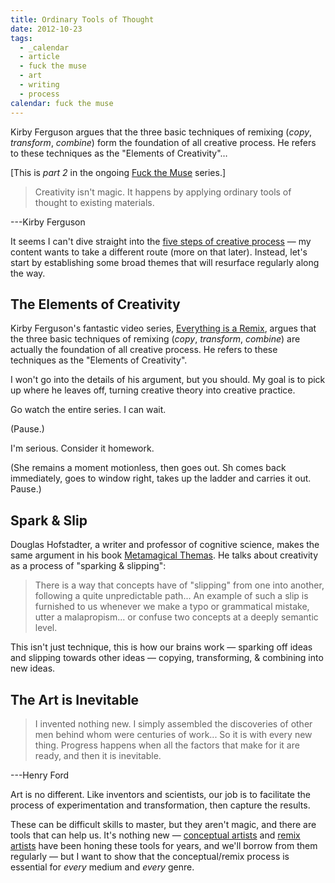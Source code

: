 ```yaml
---
title: Ordinary Tools of Thought
date: 2012-10-23
tags:
  - _calendar
  - article
  - fuck the muse
  - art
  - writing
  - process
calendar: fuck the muse
---
```


Kirby Ferguson
argues that the three basic techniques of remixing
(*copy*, *transform*, *combine*)
form the foundation of all creative process.
He refers to these techniques as the
"Elements of Creativity"…

[This is *part 2* in the ongoing
[Fuck the Muse](/2012/10/16/muse-intro/) series.]

> Creativity isn't magic.
> It happens by applying ordinary tools of thought
> to existing materials.

---Kirby Ferguson

It seems I can't dive straight into
the [five steps of creative process][5-steps] —
my content wants to take a different route
(more on that later).
Instead,
let's start by establishing some broad themes
that will resurface regularly along the way.

[5-steps]: /2012/10/16/muse-intro/


## The Elements of Creativity

Kirby Ferguson's fantastic video series,
[Everything is a Remix][remix],
argues that the three basic techniques of remixing
(*copy*, *transform*, *combine*)
are actually the foundation of all creative process.
He refers to these techniques as the
"Elements of Creativity".

[remix]: http://everythingisaremix.info/

I won't go into the details of his argument,
but you should.
My goal is to pick up where he leaves off,
turning creative theory into creative practice.

Go watch the entire series.
I can wait.

(Pause.)

I'm serious.
Consider it homework.

(She remains a moment motionless,
then goes out.
Sh comes back immediately,
goes to window right,
takes up the ladder and carries it out.
Pause.)


## Spark & Slip

Douglas Hofstadter,
a writer and professor of cognitive science,
makes the same argument in his book
[Metamagical Themas][Metamagical Themas].
He talks about creativity as
a process of "sparking & slipping":

> There is a way that concepts have of "slipping"
> from one into another,
> following a quite unpredictable path...
> An example of such a slip is furnished to us
> whenever we make a typo or grammatical mistake,
> utter a malapropism...
> or confuse two concepts at a deeply semantic level.

This isn't just technique,
this is how our brains work —
sparking off ideas and slipping towards other ideas —
copying, transforming, & combining
into new ideas.

[Metamagical Themas]: http://books.google.com/books/about/Metamagical_Themas.html?id=o8jzWF7rD6oC


## The Art is Inevitable

> I invented nothing new.
> I simply assembled the discoveries of other men
> behind whom were centuries of work...
> So it is with every new thing.
> Progress happens when all the factors that make for it are ready,
> and then it is inevitable.

---Henry Ford

Art is no different.
Like inventors and scientists,
our job is to facilitate the process of
experimentation and transformation,
then capture the results.

These can be difficult skills to master,
but they aren't magic,
and there are tools that can help us.
It's nothing new —
[conceptual artists][conceptual artists]
and [remix artists][remix artists]
have been honing these tools for years,
and we'll borrow from them regularly —
but I want to show that the conceptual/remix process is essential
for *every* medium and *every* genre.

[conceptual artists]: http://en.wikipedia.org/wiki/Conceptual_art
[remix artists]: http://en.wikipedia.org/wiki/Remix
